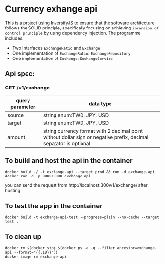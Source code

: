 # Currency exhange api

This is a project using InversifyJS to ensure that the software architecture follows the SOLID principle, specifically focusing on achieving `inversion of control principle` by using dependency injection. The programme includes:

-   Two Interfaces `ExchangeRatio` and `Exchange`
-   One implementation of `ExchangeRatio`: `ExchangeRepository`
-   One implementation of `Exchange`: `ExchangeService`

## Api spec:

### GET /v1/exchange

| query parameter | data type                                                                                                         |
| --------------- | ----------------------------------------------------------------------------------------------------------------- |
| source          | string enum:TWD, JPY, USD                                                                                         |
| target          | string enum:TWD, JPY, USD                                                                                         |
| amount          | string currency format with 2 decimal point without dollar sign or negative prefix, decimal sepatator is optional |

## To build and host the api in the container

```linux
docker build ./ -t exchange-api --target prod && run -d exchange-api
docker run -d -p 3000:3000 exchange-api
```

you can send the request from http://localhost:300/v1/exchange/ after hosting

## To test the app in the container

```linux
docker build -t exchange-api-test --progress=plain --no-cache --target test .
```

## To clean up

```linux
docker rm $(docker stop $(docker ps -a -q --filter ancestor=exchange-api --format="{{.ID}}"))
docker image rm exchange-api
```
